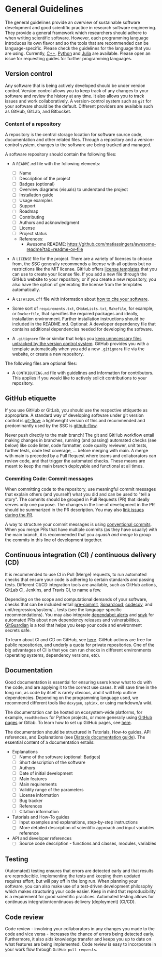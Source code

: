 # General Guidelines

The general guidelines provide an overview of sustainable software development and good scientific practice in research software engineering. They provide a general framework which researchers should adhere to when writing scientific software. However, each programming language introduces its own flavor and so the tools that are recommended can be language-specific. Please check the guidelines for the language that you are using. Currently, [C++](../cpp/README.md), [Python](../python/README.md) and [Julia](../julia/README.md) are available. Please open an issue for requesting guides for further programming languages.

## Version control

Any software that is being actively developed should be under version control. Version control allows you to keep track of any changes to your software and review the history at any time. It also allows you to track issues and work collaboratively. A version-control system such as `git` for your software should be the default. Different providers are available such as GitHub, GitLab, and Bitbucket.

### Content of a repository

A repository is the central storage location for software source code, documentation and other related files. Through a repository and a version-control system, changes to the software are being tracked and managed.

A software repository should contain the following files:
- A `README.md` file with the following elements:
  - [ ] Name
  - [ ] Description of the project
  - [ ] Badges (optional)
  - [ ] Overview diagrams (visuals) to understand the project
  - [ ] Installation guide
  - [ ] Usage examples
  - [ ] Support
  - [ ] Roadmap
  - [ ] Contributing
  - [ ] Authors and acknowledgment
  - [ ] License
  - [ ] Project status 
  - References:
      - Awesome README: https://github.com/matiassingers/awesome-readme?tab=readme-ov-file

- A `LICENSE` file for the project. There are a variety of licenses to choose from, the SSC generally recommends a license with all options but no restrictions like the MIT license. GitHub offers [license templates](https://github.com/licenses/license-templates) that you can use to create your license file. If you add a new file through the GitHub website to your repository, or if you create a new repository, you also have the option of generating the license from the templates automatically.

- A `CITATION.cff` file with information about [how to cite your software](https://citation-file-format.github.io/).

- Some sort of `requirements.txt`, `CMakeLists.txt`, `Makefile`, for example, or `Dockerfile`, that specifies the required packages and ideally, installation environment. Further installation instructions should be included in the README.md. Optional: A developer dependency file that contains additional dependencies needed for developing the software.

- A `.gitignore` file or similar that helps you [keep unnecessary files untracked by the version control system](https://github.com/github/gitignore). GitHub provides you with a template automatically when you add a new `.gitignore` file via the website, or create a new repository.

The following files are optional files:
- A `CONTRIBUTING.md` file with guidelines and information for contributors. This applies if you would like to actively solicit contributions to your repository.

## GitHub etiquette

If you use GitHub or GitLab, you should use the respective ettiquette as appropriate. A standard way of developing software under git version control is [git-flow](https://nvie.com/posts/a-successful-git-branching-model/); a lightweight version of this and recommended and predominantly used by the SSC is [github-flow](https://githubflow.github.io/).

Never push directly to the main branch! The git and GitHub workflow entail making changes in branches, running (and passing) automated checks (see below) like code linter, code formatter, code quality reviewer, unit tests, further tests, code test coverage, ... before merging with main. A merge with main is preceded by a Pull Request where teams and collaborators can review code, and that trigger the automated checks. These means are meant to keep the main branch deployable and functional at all times.

### Commiting Code: Commit messages
When committing code to the repository, use meaningful commit messages that explain others (and yourself) what you did and can be used to "tell a story". The commits should be grouped in Pull Requests (PR) that ideally serves only one purpose. The changes in the line of development in the PR should be summarized in the PR description. You may also [link issues during the PR](https://docs.github.com/en/issues/tracking-your-work-with-issues/using-issues/linking-a-pull-request-to-an-issue).

A way to structure your commit messages is using [conventional commits](https://www.conventionalcommits.org/en/v1.0.0/).
When you merge PRs that have multiple commits (as they have usually) with the main branch, it is recommended that you *squash and merge* to group the commits in this line of development together.

## Continuous integration (CI) / continuous delivery (CD)

It is recommended to use CI in Pull (Merge) requests, to run automated checks that ensure your code is adhering to certain standards and passing tests. Different CI/CD integration tools are available, such as GitHub actions, GitLab CI, Jenkins, and Travis CI, to name a few. 

Depending on the scope and computational demands of your software, checks that can be included entail [pre-commit](https://pre-commit.ci/), [Sonarcloud](https://www.sonarsource.com/products/sonarcloud/), [codecov](https://about.codecov.io/), and unit/regression/system/... tests (see the language-specific recommendations). You may also integrate [dependabot alerts](https://docs.github.com/en/code-security/dependabot) and [snyk](https://docs.snyk.io/) for automated PRs about new dependency releases and vulnerabilities. [GitGuardian](https://www.gitguardian.com/) is a tool that helps you keep your code and environment secrets safe.

To learn about CI and CD on GitHub, see [here](https://skills.github.com/#automate-workflows-with-github-actions). GitHub actions are free for public repositories, and underly a quota for private repositories. One of the big advantages of CI is that you can run checks in different environments (operating systems, dependency versions, etc).

## Documentation

Good documentation is essential for ensuring users know what to do with the code, and are applying it to the correct use cases. It will save time in the long run, as code by itself is rarely obvious, and it will help outline dependencies. Depending on the programming language used, we recommend different tools like `doxygen`, `sphinx`, or using markdown/a wiki.

The documentation can be hosted on ecosystem-wide platforms, for example, `readthedocs` for Python projects, or more generally using [GitHub pages](https://pages.github.com/) or Gitlab. To learn how to set up GitHub pages, see [here](https://github.com/skills/github-pages).

The documentation should be structured in Tutorials, How-to guides, API references, and Explanations (see [Diataxis documentation guide](https://diataxis.fr/)). 
The essential content of a documentation entails:
- Explanations  
  -[ ] Name of the software (optional: Badges)
  -[ ] Short description of the software
  -[ ] Authors
  -[ ] Date of initial development
  -[ ] Main features
  -[ ] Main requirements
  -[ ] Validity range of the parameters
  -[ ] License information
  -[ ] Bug tracker
  -[ ] References
  -[ ] Citation information
- Tutorials and How-To guides
  -[ ] Input examples and explanations, step-by-step instructions
  -[ ] More detailed description of scientific approach and input variables reference
- API and developer references  
  -[ ] Source code description - functions and classes, modules, variables

## Testing

(Automated) testing ensures that errors are detected early and that results are reproducible. Implementing the tests and keeping them updated requires effort, but will pay off in the long run. When planning your software, you can also make use of a test-driven development philosophy which makes structuring your code easier. Keep in mind that reproducibility is a requirement for good scientific practices. Automated testing allows for continuous integration/continuous delivery (deployment) (CI/CD). 

## Code review

Code review - involving your collaborators in any changes you made to the code and vice versa - increases the chance of errors being detected early. Furthermore, it also aids knowledge transfer and keeps you up to date on what features are being implemented. Code review is easy to incorporate in your work flow through `GitHub pull requests`.

